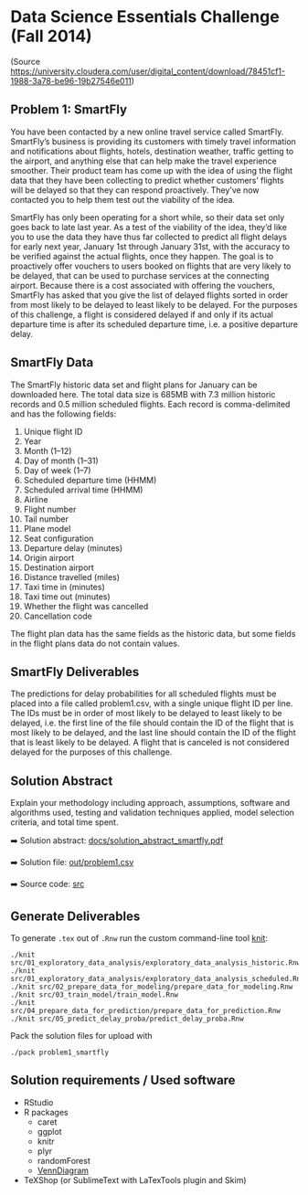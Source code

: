 Data Science Essentials Challenge (Fall 2014)
=============================================

(Source https://university.cloudera.com/user/digital_content/download/78451cf1-1988-3a78-be96-19b27546e011)

Problem 1: SmartFly
-------
You have been contacted by a new online travel service called SmartFly. SmartFly’s business is providing its customers with timely travel information and notifications about flights, hotels, destination weather, traffic getting to the airport, and anything else that can help make the travel experience smoother. Their product team has come up with the idea of using the flight data that they have been collecting to predict whether customers’ flights will be delayed so that they can respond proactively. They’ve now contacted you to help them test out the viability of the idea.

SmartFly has only been operating for a short while, so their data set only goes back to late last year. As a test of the viability of the idea, they’d like you to use the data they have thus far collected to predict all flight delays for early next year, January 1st through January 31st, with the accuracy to be verified against the actual flights, once they happen. The goal is to proactively offer vouchers to users booked on flights that are very likely to be delayed, that can be used to purchase services at the connecting airport. Because there is a cost associated with offering the vouchers, SmartFly has asked that you give the list of delayed flights sorted in order from most likely to be delayed to least likely to be delayed. For the purposes of this challenge, a flight is considered delayed if and only if its actual departure time is after its scheduled departure time, i.e. a positive departure delay.

SmartFly Data
-------
The SmartFly historic data set and flight plans for January can be downloaded here. The total data size is 685MB with 7.3 million historic records and 0.5 million scheduled flights. Each record is comma-delimited and has the following fields:

1. Unique flight ID
1. Year
1. Month (1–12)
1. Day of month (1–31)
1. Day of week (1–7)
1. Scheduled departure time (HHMM)
1. Scheduled arrival time (HHMM)
1. Airline
1. Flight number
1. Tail number
1. Plane model
1. Seat configuration
1. Departure delay (minutes)
1. Origin airport
1. Destination airport
1. Distance travelled (miles)
1. Taxi time in (minutes)
1. Taxi time out (minutes)
1. Whether the flight was cancelled
1. Cancellation code

The flight plan data has the same fields as the historic data, but some fields in the flight plans data do not contain values.

SmartFly Deliverables
-------
The predictions for delay probabilities for all scheduled flights must be placed into a file called problem1.csv, with a single unique flight ID per line. The IDs must be in order of most likely to be delayed to least likely to be delayed, i.e. the first line of the file should contain the ID of the flight that is most likely to be delayed, and the last line should contain the ID of the flight that is least likely to be delayed. A flight that is canceled is not considered delayed for the purposes of this challenge.

Solution Abstract
-------
Explain your methodology including approach, assumptions, software and algorithms used, testing and validation techniques applied, model selection criteria, and total time spent.

:arrow_right: Solution abstract: [docs/solution_abstract_smartfly.pdf](docs/solution_abstract_smartfly.pdf)

:arrow_right: Solution file: [out/problem1.csv](out/problem1.csv)

:arrow_right: Source code: [src](src)


Generate Deliverables
-------
To generate `.tex` out of `.Rnw` run the custom command-line tool [knit](../knit):

  	./knit src/01_exploratory_data_analysis/exploratory_data_analysis_historic.Rnw 
  	./knit src/01_exploratory_data_analysis/exploratory_data_analysis_scheduled.Rnw
  	./knit src/02_prepare_data_for_modeling/prepare_data_for_modeling.Rnw
  	./knit src/03_train_model/train_model.Rnw 
  	./knit src/04_prepare_data_for_prediction/prepare_data_for_prediction.Rnw
  	./knit src/05_predict_delay_proba/predict_delay_proba.Rnw

Pack the solution files for upload with

	./pack problem1_smartfly


Solution requirements / Used software
-------

* RStudio 
* R packages
	* caret
	* ggplot
	* knitr	
	* plyr	
	* randomForest
	* [VennDiagram](http://www.ats.ucla.edu/stat/r/faq/venn.htm)
* TeXShop (or SublimeText with LaTexTools plugin and Skim)


